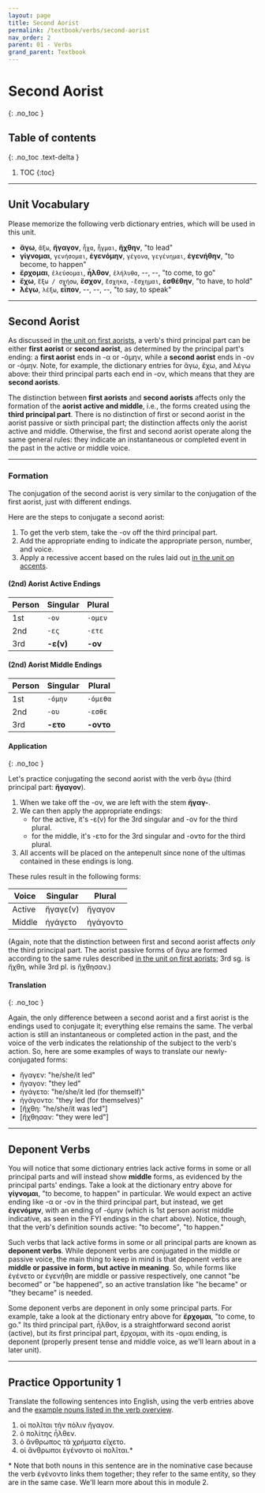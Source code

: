 ```yaml
---
layout: page
title: Second Aorist
permalink: /textbook/verbs/second-aorist
nav_order: 2
parent: 01 - Verbs
grand_parent: Textbook
---
```


# Second Aorist
{: .no_toc }

## Table of contents
{: .no_toc .text-delta }

1. TOC
{:toc}

***

## Unit Vocabulary

Please memorize the following verb dictionary entries, which will be used in this unit.

* **ἄγω**, `ἄξω`, **ἤγαγον**, `ἦχα`, `ἦγμαι`, **ἤχθην**, "to lead"
* **γίγνομαι**, `γενήσομαι`, **ἐγενόμην**, `γέγονα`, `γεγένημαι`, **ἐγενήθην**, "to become, to happen"
* **ἔρχομαι**, `ἐλεύσομαι`, **ἦλθον**, `ἐλήλυθα`, --, --, "to come, to go"
* **ἔχω**, `ἕξω / σχήσω`, **ἔσχον**, `ἔσχηκα`, `-ἔσχημαι`, **ἐσθέθην**, "to have, to hold"
* **λέγω**, `λέξω`, **εἶπον**, --, --, --, "to say, to speak"

***

## Second Aorist

As discussed in [the unit on first aorists](first-aorist#first-and-second-aorists), a verb's third principal part can be either **first aorist** or **second aorist**, as determined by the principal part's ending: a **first aorist** ends in -α or -άμην, while a **second aorist** ends in -ον or -όμην. Note, for example, the dictionary entries for ἄγω, ἔχω, and λέγω above: their third principal parts each end in -ον, which means that they are **second aorists**.

The distinction between **first aorists** and **second aorists** affects only the formation of the **aorist active and middle**, i.e., the forms created using the **third principal part**. There is no distinction of first or second aorist in the aorist passive or sixth principal part; the distinction affects only the aorist active and middle. Otherwise, the first and second aorist operate along the same general rules: they indicate an instantaneous or completed event in the past in the active or middle voice.

***

### Formation

The conjugation of the second aorist is very similar to the conjugation of the first aorist, just with different endings.

Here are the steps to conjugate a second aorist:
1. To get the verb stem, take the -ον off the third principal part.  
2. Add the appropriate ending to indicate the appropriate person, number, and voice.  
3. Apply a recessive accent based on the rules laid out [in the unit on accents](../basics/alphabet-and-accents#accents).

#### (2nd) Aorist Active Endings

| Person | Singular | Plural |
| ----- | ----- | ----- |
| 1st | `-ον` | `-ομεν` |
| 2nd | `-ες` | `-ετε`|
| 3rd | **-ε(ν)** | **-ον** |

#### (2nd) Aorist Middle Endings

| Person | Singular | Plural |
| ----- | ----- | ----- |
| 1st | `-όμην` | `-όμεθα` |
| 2nd | `-ου` | `-εσθε`|
| 3rd | **-ετο** | **-οντο** |

#### Application
{: .no_toc }

Let's practice conjugating the second aorist with the verb ἄγω (third principal part: **ἤγαγον**).

1. When we take off the -ον, we are left with the stem **ἤγαγ-**.
2. We can then apply the appropriate endings:
    * for the active, it's -ε(ν) for the 3rd singular and -ον for the third plural.
    * for the middle, it's -ετο for the 3rd singular and -οντο for the third plural.
3. All accents will be placed on the antepenult since none of the ultimas contained in these endings is long.

These rules result in the following forms:

| Voice | Singular | Plural |
| ----- | ----- | ----- |
| Active | ἤγαγε(ν) | ἤγαγον |
| Middle | ἠγάγετο | ἠγάγοντο |  

(Again, note that the distinction between first and second aorist affects *only* the third principal part. The aorist passive forms of ἄγω are formed according to the same rules described [in the unit on first aorists](first-aorist#aorist-passive); 3rd sg. is ἤχθη, while 3rd pl. is ἤχθησαν.)

#### Translation
{: .no_toc }

Again, the only difference between a second aorist and a first aorist is the endings used to conjugate it; everything else remains the same. The verbal action is still an instantaneous or completed action in the past, and the voice of the verb indicates the relationship of the subject to the verb's action. So, here are some examples of ways to translate our newly-conjugated forms:

* ἤγαγεν: "he/she/it led"
* ἤγαγον: "they led"
* ἠγάγετο: "he/she/it led (for themself)"
* ἠγάγοντο: "they led (for themselves)"
* [ἤχθη: "he/she/it was led"]
* [ἤχθησαν: "they were led"]

***

## Deponent Verbs

You will notice that some dictionary entries lack active forms in some or all principal parts and will instead show **middle** forms, as evidenced by the principal parts' endings. Take a look at the dictionary entry above for **γίγνομαι**, "to become, to happen" in particular. We would expect an active ending like -α or -ον in the third principal part, but instead, we get **ἐγενόμην**, with an ending of -όμην (which is 1st person aorist middle indicative, as seen in the FYI endings in the chart above). Notice, though, that the verb's definition sounds active: "to become", "to happen."

Such verbs that lack active forms in some or all principal parts are known as **deponent verbs**. While deponent verbs are conjugated in the middle or passive voice, the main thing to keep in mind is that deponent verbs are **middle or passive in form, but active in meaning**. So, while forms like ἐγένετο or ἐγενήθη are middle or passive respectively, one cannot "be becomed" or "be happened", so an active translation like "he became" or "they became" is needed.

Some deponent verbs are deponent in only some principal parts. For example, take a look at the dictionary entry above for **ἔρχομαι**, "to come, to go." Its third principal part, ἦλθον, is a straightforward second aorist (active), but its first principal part, ἔρχομαι, with its -ομαι ending, is deponent (properly present tense and middle voice, as we'll learn about in a later unit).

***

## Practice Opportunity 1

Translate the following sentences into English, using the verb entries above and the [example nouns listed in the verb overview](overview#example-nouns).

1. οἱ πολῖται τὴν πόλιν ἤγαγον.
2. ὁ πολίτης ἦλθεν.
3. ὁ ἄνθρωπος τὰ χρήματα εἴχετο.
4. οἱ ἄνθρωποι ἐγένοντο οἱ πολῖται.\*

\* Note that both nouns in this sentence are in the nominative case because the verb ἐγένοντο links them together; they refer to the same entity, so they are in the same case. We'll learn more about this in module 2.
